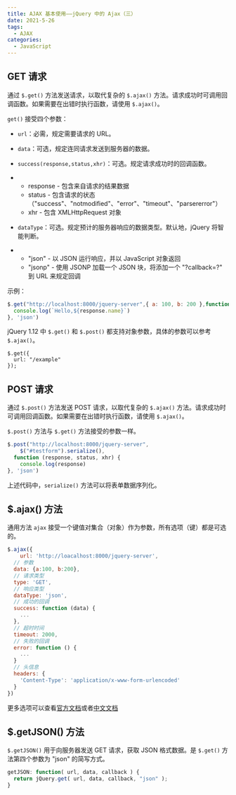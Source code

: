 ```yaml
---
title: AJAX 基本使用——jQuery 中的 Ajax（三）
date: 2021-5-26
tags:
  - AJAX
categories:
  - JavaScript
---
```


## GET 请求



通过 `$.get()` 方法发送请求，以取代复杂的 `$.ajax()` 方法。请求成功时可调用回调函数。如果需要在出错时执行函数，请使用 `$.ajax()`。



`get()` 接受四个参数：



- `url`：必需，规定需要请求的 URL。
- `data`：可选，规定连同请求发送到服务器的数据。
- `success(response,status,xhr)`：可选。规定请求成功时的回调函数。

- - response - 包含来自请求的结果数据
  - status - 包含请求的状态（"success"、"notmodified"、"error"、"timeout"、"parsererror"）
  - xhr - 包含 XMLHttpRequest 对象

- `dataType`：可选。规定预计的服务器响应的数据类型。默认地，jQuery 将智能判断。

- - "json" - 以 JSON 运行响应，并以 JavaScript 对象返回
  - "jsonp" - 使用 JSONP 加载一个 JSON 块，将添加一个 "?callback=?" 到 URL 来规定回调



示例：



```js
$.get("http://localhost:8000/jquery-server",{ a: 100, b: 200 },function (response, status, xhr) {
  console.log(`Hello,${response.name}`)
}, 'json')
```



jQuery 1.12 中  `$.get()` 和 `$.post()` 都支持对象参数，具体的参数可以参考 `$.ajax()`。



```
$.get({
  url: "/example"
});
```



## POST 请求



通过 `$.post()` 方法发送  POST 请求，以取代复杂的 `$.ajax()` 方法。请求成功时可调用回调函数。如果需要在出错时执行函数，请使用 `$.ajax()`。



`$.post()` 方法与 `$.get()` 方法接受的参数一样。



```js
$.post("http://localhost:8000/jquery-server",
    $("#testform").serialize(),
  function (response, status, xhr) {
    console.log(response)
}, 'json')
```



上述代码中，`serialize()` 方法可以将表单数据序列化。



## $.ajax() 方法



通用方法 `ajax`  接受一个键值对集合（对象）作为参数，所有选项（键）都是可选的。



```js
$.ajax({
    url: 'http://loacalhost:8000/jquery-server',
  // 参数
  data: {a:100, b:200},
  // 请求类型
  type: 'GET',
  // 响应类型
  dataType: 'json',
  // 成功的回调
  success: function (data) {
    ... 
  },
  // 超时时间
  timeout: 2000,
  // 失败的回调
  error: function () {
    ... 
  }
  // 头信息
  headers: {
    'Content-Type': 'application/x-www-form-urlencoded'
  }
})
```



更多选项可以查看[官方文档](https://api.jquery.com/jQuery.ajax/)或者[中文文档](https://jquery.cuishifeng.cn/jQuery.Ajax.html)



## $.getJSON() 方法



`$.getJSON()` 用于向服务器发送 GET 请求，获取 JSON 格式数据。是 `$.get()` 方法第四个参数为 "json" 的简写方式。



```js
getJSON: function( url, data, callback ) {
  return jQuery.get( url, data, callback, "json" );
}
```